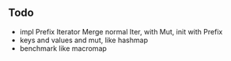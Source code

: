 ## Todo

- impl Prefix Iterator Merge normal Iter, with Mut, init with Prefix
- keys and values and mut, like hashmap
- benchmark like macromap